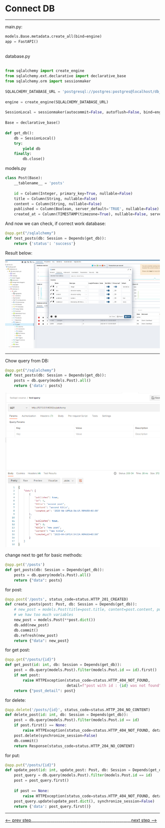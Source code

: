 # Connect DB
___

main.py:
```python
models.Base.metadata.create_all(bind=engine)
app = FastAPI()



```

database.py
```python

from sqlalchemy import create_engine
from sqlalchemy.ext.declarative import declarative_base
from sqlalchemy.orm import sessionmaker

SQLALCHEMY_DATABASE_URL = 'postgresql://postgres:postgres@localhost/db_fast_stupns_api'

engine = create_engine(SQLALCHEMY_DATABASE_URL)

SessionLocal = sessionmaker(autocommit=False, autoflush=False, bind=engine)

Base = declarative_base()

def get_db():
    db = SessionLocal()
    try:
        yield db
    finally:
        db.close()
```

models.py
```python
class Post(Base):
    __tablename__ = 'posts'

    id = Column(Integer, primary_key=True, nullable=False)
    title = Column(String, nullable=False)
    content = Column(String, nullable=False)
    published = Column(Boolean, server_default='TRUE', nullable=False)
    created_at = Column(TIMESTAMP(timezone=True), nullable=False, server_default=text('now()'))

```

And now we can check, if correct work database:
```python
@app.get("/sqlalchemy")
def test_posts(db: Session = Depends(get_db)):
    return {'status': 'success'}
```

Result below:

![documents/img/20.png](../documents/img/20.png)

___
Chow query from DB:
```python
@app.get("/sqlalchemy")
def test_posts(db: Session = Depends(get_db)):
    posts = db.query(models.Post).all()
    return {'data': posts}
```
![documents/img/21.png](../documents/img/21.png)

change next to get for basic methods:
```python
@app.get('/posts')
def get_posts(db: Session = Depends(get_db)):
    posts = db.query(models.Post).all()
    return {"data": posts}
```

for post:
```python
@app.post('/posts', status_code=status.HTTP_201_CREATED)
def create_posts(post: Post, db: Session = Depends(get_db)):
    # new_post = models.Post(title=post.title, content=post.content, published=post.published)  bellow format if
    # we haw too much variables
    new_post = models.Post(**post.dict())
    db.add(new_post)
    db.commit()
    db.refresh(new_post)
    return {"data": new_post}
```
for get post:

```python
@app.get("/posts/{id}")
def get_post(id: int, db: Session = Depends(get_db)):
    post = db.query(models.Post).filter(models.Post.id == id).first()
    if not post:
        raise HTTPException(status_code=status.HTTP_404_NOT_FOUND,
                            detail=f"post with id : {id} was not found")
    return {"post_detail": post}
```

for delete:

```python
@app.delete('/posts/{id}', status_code=status.HTTP_204_NO_CONTENT)
def delete_post(id: int, db: Session = Depends(get_db)):
    post = db.query(models.Post).filter(models.Post.id == id)
    if post.first() == None:
        raise HTTPException(status_code=status.HTTP_404_NOT_FOUND, detail=f"post with id : {id} does not exist")
    post.delete(synchronize_session=False)
    db.commit()
    return Response(status_code=status.HTTP_204_NO_CONTENT)
```

for put: 

```python
@app.put("/posts/{id}")
def update_post(id: int, update_post: Post, db: Session = Depends(get_db)):
    post_query = db.query(models.Post).filter(models.Post.id == id)
    post = post_query.first()

    if post == None:
        raise HTTPException(status_code=status.HTTP_404_NOT_FOUND, detail=f"post with id : {id} does not exist")
    post_query.update(update_post.dict(), synchronize_session=False)
    return {'data': post_query.first()}
```

___

[<-- prev step](1_1_DB_QUERY_CURSOR.md)___________________________________________________[next step -->](1_3_DB_SCHEMAS_README.md)